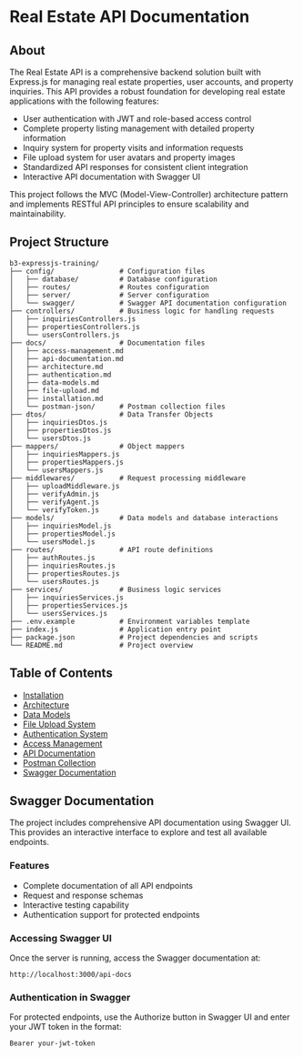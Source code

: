 # Real Estate API Documentation

## About

The Real Estate API is a comprehensive backend solution built with Express.js for managing real estate properties, user accounts, and property inquiries. This API provides a robust foundation for developing real estate applications with the following features:

- User authentication with JWT and role-based access control
- Complete property listing management with detailed property information
- Inquiry system for property visits and information requests
- File upload system for user avatars and property images
- Standardized API responses for consistent client integration
- Interactive API documentation with Swagger UI

This project follows the MVC (Model-View-Controller) architecture pattern and implements RESTful API principles to ensure scalability and maintainability.

## Project Structure

```
b3-expressjs-training/
├── config/                # Configuration files
│   ├── database/          # Database configuration
│   ├── routes/            # Routes configuration
│   ├── server/            # Server configuration
│   └── swagger/           # Swagger API documentation configuration
├── controllers/           # Business logic for handling requests
│   ├── inquiriesControllers.js
│   ├── propertiesControllers.js
│   └── usersControllers.js
├── docs/                  # Documentation files
│   ├── access-management.md
│   ├── api-documentation.md
│   ├── architecture.md
│   ├── authentication.md
│   ├── data-models.md
│   ├── file-upload.md
│   ├── installation.md
│   └── postman-json/      # Postman collection files
├── dtos/                  # Data Transfer Objects
│   ├── inquiriesDtos.js
│   ├── propertiesDtos.js
│   └── usersDtos.js
├── mappers/               # Object mappers
│   ├── inquiriesMappers.js
│   ├── propertiesMappers.js
│   └── usersMappers.js
├── middlewares/           # Request processing middleware
│   ├── uploadMiddleware.js
│   ├── verifyAdmin.js
│   ├── verifyAgent.js
│   └── verifyToken.js
├── models/                # Data models and database interactions
│   ├── inquiriesModel.js
│   ├── propertiesModel.js
│   └── usersModel.js
├── routes/                # API route definitions
│   ├── authRoutes.js
│   ├── inquiriesRoutes.js
│   ├── propertiesRoutes.js
│   └── usersRoutes.js
├── services/              # Business logic services
│   ├── inquiriesServices.js
│   ├── propertiesServices.js
│   └── usersServices.js
├── .env.example           # Environment variables template
├── index.js               # Application entry point
├── package.json           # Project dependencies and scripts
└── README.md              # Project overview
```

## Table of Contents

- [Installation](docs/installation.md)
- [Architecture](docs/architecture.md)
- [Data Models](docs/data-models.md)
- [File Upload System](docs/file-upload.md)
- [Authentication System](docs/authentication.md)
- [Access Management](docs/access-management.md)
- [API Documentation](docs/api-documentation.md)
- [Postman Collection](docs/postman-json/)
- [Swagger Documentation](docs/swagger-documentation.md)

## Swagger Documentation

The project includes comprehensive API documentation using Swagger UI. This provides an interactive interface to explore and test all available endpoints.

### Features
- Complete documentation of all API endpoints
- Request and response schemas
- Interactive testing capability
- Authentication support for protected endpoints

### Accessing Swagger UI
Once the server is running, access the Swagger documentation at:
```
http://localhost:3000/api-docs
```

### Authentication in Swagger
For protected endpoints, use the Authorize button in Swagger UI and enter your JWT token in the format:
```
Bearer your-jwt-token
```